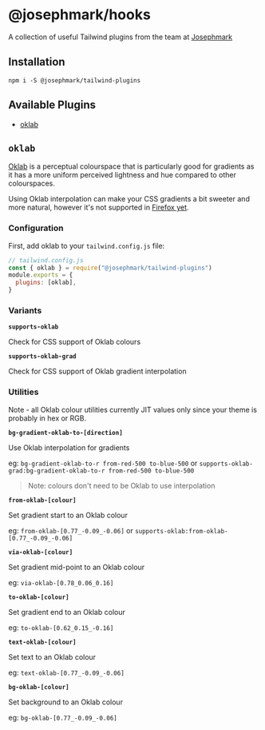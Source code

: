 # @josephmark/hooks

A collection of useful Tailwind plugins from the team at [Josephmark](https://josephmark.studio)

## Installation

`npm i -S @josephmark/tailwind-plugins`

## Available Plugins

- [oklab](#oklab)

## `oklab`

[Oklab](https://bottosson.github.io/posts/oklab/) is a perceptual colourspace that is particularly good for gradients as it has a more uniform perceived lightness and hue compared to other colourspaces.

Using Oklab interpolation can make your CSS gradients a bit sweeter and more natural, however it's not supported in [Firefox yet](https://caniuse.com/mdn-css_types_image_gradient_conic-gradient_interpolation_color_space).

### Configuration

First, add oklab to your `tailwind.config.js` file:

```js
// tailwind.config.js
const { oklab } = require("@josephmark/tailwind-plugins")
module.exports = {
  plugins: [oklab],
}
```

### Variants

**`supports-oklab`**

Check for CSS support of Oklab colours

**`supports-oklab-grad`**

Check for CSS support of Oklab gradient interpolation

### Utilities

Note - all Oklab colour utilities currently JIT values only since your theme is probably in hex or RGB.

**`bg-gradient-oklab-to-[direction]`**

Use Oklab interpolation for gradients

eg: `bg-gradient-oklab-to-r from-red-500 to-blue-500` or `supports-oklab-grad:bg-gradient-oklab-to-r from-red-500 to-blue-500`

> Note: colours don't need to be Oklab to use interpolation

**`from-oklab-[colour]`**

Set gradient start to an Oklab colour

eg: `from-oklab-[0.77_-0.09_-0.06]` or `supports-oklab:from-oklab-[0.77_-0.09_-0.06]`

**`via-oklab-[colour]`**

Set gradient mid-point to an Oklab colour

eg: `via-oklab-[0.78_0.06_0.16]`

**`to-oklab-[colour]`**

Set gradient end to an Oklab colour

eg: `to-oklab-[0.62_0.15_-0.16]`

**`text-oklab-[colour]`**

Set text to an Oklab colour

eg: `text-oklab-[0.77_-0.09_-0.06]`

**`bg-oklab-[colour]`**

Set background to an Oklab colour

eg: `bg-oklab-[0.77_-0.09_-0.06]`

